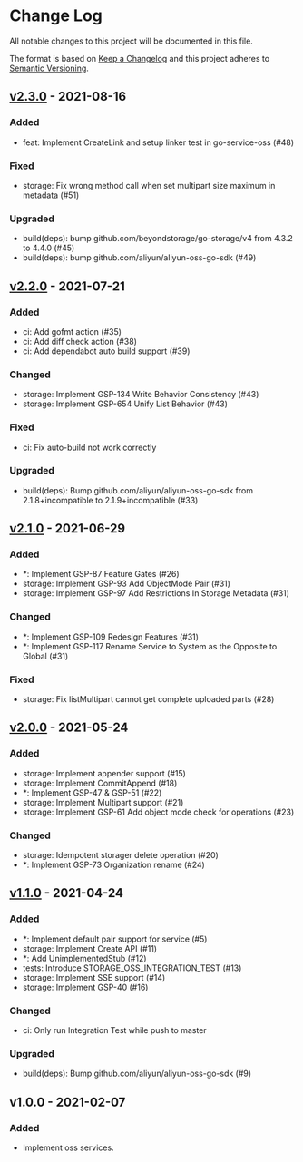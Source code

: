 # Change Log

All notable changes to this project will be documented in this file.

The format is based on [Keep a Changelog](https://keepachangelog.com/)
and this project adheres to [Semantic Versioning](https://semver.org/).

## [v2.3.0] - 2021-08-16

### Added

- feat: Implement CreateLink and setup linker test in go-service-oss (#48)

### Fixed

- storage: Fix wrong method call when set multipart size maximum in metadata (#51)

### Upgraded

- build(deps): bump github.com/beyondstorage/go-storage/v4 from 4.3.2 to 4.4.0 (#45)
- build(deps): bump github.com/aliyun/aliyun-oss-go-sdk (#49)

## [v2.2.0] - 2021-07-21

### Added

- ci: Add gofmt action (#35)
- ci: Add diff check action (#38)
- ci: Add dependabot auto build support (#39)

### Changed

- storage: Implement GSP-134 Write Behavior Consistency (#43)
- storage: Implement GSP-654 Unify List Behavior (#43)

### Fixed

- ci: Fix auto-build not work correctly

### Upgraded

- build(deps): Bump github.com/aliyun/aliyun-oss-go-sdk from 2.1.8+incompatible to 2.1.9+incompatible (#33)

## [v2.1.0] - 2021-06-29

### Added

- *: Implement GSP-87 Feature Gates (#26)
- storage: Implement GSP-93 Add ObjectMode Pair (#31)
- storage: Implement GSP-97 Add Restrictions In Storage Metadata (#31)

### Changed

- *: Implement GSP-109 Redesign Features (#31)
- *: Implement GSP-117 Rename Service to System as the Opposite to Global (#31)

### Fixed

- storage: Fix listMultipart cannot get complete uploaded parts (#28)

## [v2.0.0] - 2021-05-24

### Added

- storage: Implement appender support (#15)
- storage: Implement CommitAppend (#18)
- *: Implement GSP-47 & GSP-51 (#22)
- storage: Implement Multipart support (#21)
- storage: Implement GSP-61 Add object mode check for operations (#23)

### Changed

- storage: Idempotent storager delete operation (#20)
- *: Implement GSP-73 Organization rename (#24)

## [v1.1.0] - 2021-04-24

### Added

- *: Implement default pair support for service (#5)
- storage: Implement Create API (#11)
- *: Add UnimplementedStub (#12)
- tests: Introduce STORAGE_OSS_INTEGRATION_TEST (#13)
- storage: Implement SSE support (#14)
- storage: Implement GSP-40 (#16)

### Changed

- ci: Only run Integration Test while push to master

### Upgraded

- build(deps): Bump github.com/aliyun/aliyun-oss-go-sdk (#9)

## v1.0.0 - 2021-02-07

### Added

- Implement oss services.

[v2.3.0]: https://github.com/beyondstorage/go-service-oss/compare/v2.2.0...v2.3.0
[v2.2.0]: https://github.com/beyondstorage/go-service-oss/compare/v2.1.0...v2.2.0
[v2.1.0]: https://github.com/beyondstorage/go-service-oss/compare/v2.0.0...v2.1.0
[v2.0.0]: https://github.com/beyondstorage/go-service-oss/compare/v1.1.0...v2.0.0
[v1.1.0]: https://github.com/beyondstorage/go-service-oss/compare/v1.0.0...v1.1.0
